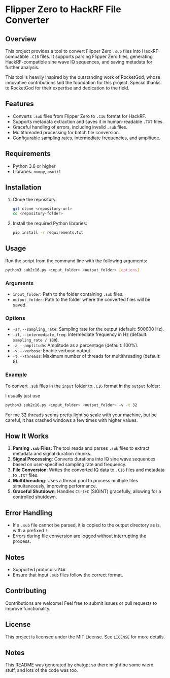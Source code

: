 # Flipper Zero to HackRF File Converter

## Overview
This project provides a tool to convert Flipper Zero `.sub` files into HackRF-compatible `.C16` files. It supports parsing Flipper Zero files, generating HackRF-compatible sine wave IQ sequences, and saving metadata for further analysis.

This tool is heavily inspired by the outstanding work of RocketGod, whose innovative contributions laid the foundation for this project. Special thanks to RocketGod for their expertise and dedication to the field.

## Features
- Converts `.sub` files from Flipper Zero to `.C16` format for HackRF.
- Supports metadata extraction and saves it in human-readable `.TXT` files.
- Graceful handling of errors, including invalid `.sub` files.
- Multithreaded processing for batch file conversion.
- Configurable sampling rates, intermediate frequencies, and amplitude.

## Requirements
- Python 3.6 or higher
- Libraries: `numpy`, `psutil`

## Installation
1. Clone the repository:
   ```bash
   git clone <repository-url>
   cd <repository-folder>
   ```
2. Install the required Python libraries:
   ```bash
   pip install -r requirements.txt
   ```

## Usage
Run the script from the command line with the following arguments:

```bash
python3 sub2c16.py <input_folder> <output_folder> [options]
```

### Arguments
- `input_folder`: Path to the folder containing `.sub` files.
- `output_folder`: Path to the folder where the converted files will be saved.

### Options
- `-sr`, `--sampling_rate`: Sampling rate for the output (default: 500000 Hz).
- `-if`, `--intermediate_freq`: Intermediate frequency in Hz (default: `sampling_rate / 100`).
- `-a`, `--amplitude`: Amplitude as a percentage (default: 100%).
- `-v`, `--verbose`: Enable verbose output.
- `-t`, `--threads`: Maximum number of threads for multithreading (default: 8).

### Example
To convert `.sub` files in the `input` folder to `.C16` format in the `output` folder:

I usually just use
```bash
python3 sub2c16.py <input_folder> <output_folder> -v -t 32
```
For me 32 threads seems pretty light so scale with your machine, but be careful, it has crashed windows a few times with higher values.
## How It Works
1. **Parsing `.sub` Files**: The tool reads and parses `.sub` files to extract metadata and signal duration chunks.
2. **Signal Processing**: Converts durations into IQ sine wave sequences based on user-specified sampling rate and frequency.
3. **File Conversion**: Writes the converted IQ data to `.C16` files and metadata to `.TXT` files.
4. **Multithreading**: Uses a thread pool to process multiple files simultaneously, improving performance.
5. **Graceful Shutdown**: Handles `Ctrl+C` (SIGINT) gracefully, allowing for a controlled shutdown.

## Error Handling
- If a `.sub` file cannot be parsed, it is copied to the output directory as is, with a prefixed `!`.
- Errors during file conversion are logged without interrupting the process.

## Notes
- Supported protocols: `RAW`.
- Ensure that input `.sub` files follow the correct format.

## Contributing
Contributions are welcome! Feel free to submit issues or pull requests to improve functionality.

## License
This project is licensed under the MIT License. See `LICENSE` for more details.

## Notes
This README was generated by chatgpt so there might be some wierd stuff, and lots of the code was too.
